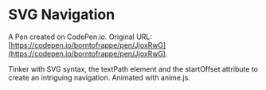 # SVG Navigation

A Pen created on CodePen.io. Original URL: [https://codepen.io/borntofrappe/pen/JjoxRwG](https://codepen.io/borntofrappe/pen/JjoxRwG).

Tinker with SVG syntax, the textPath element and the startOffset attribute to create an intriguing navigation. Animated with anime.js.